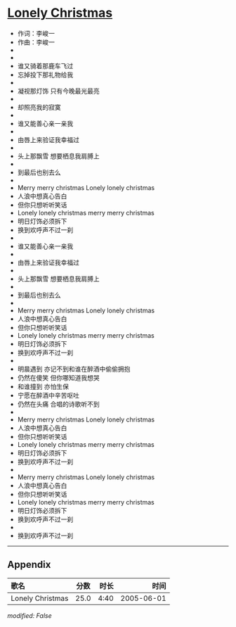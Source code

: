 # [Lonely Christmas](https://music.163.com/song?id=66216)

* 作词：李峻一
* 作曲：李峻一
*
*
* 谁又骑着那鹿车飞过
* 忘掉投下那礼物给我
* 
* 凝视那灯饰 只有今晚最光最亮
* 
* 却照亮我的寂寞
* 
* 谁又能善心亲一亲我
* 
* 由唇上来验证我幸福过
* 
* 头上那飘雪 想要栖息我肩膊上
* 
* 到最后也别去么
* 
* Merry merry christmas Lonely lonely christmas
* 人浪中想真心告白
* 但你只想听听笑话
* Lonely lonely christmas merry merry christmas
* 明日灯饰必须拆下
* 换到欢呼声不过一刹
* 
* 谁又能善心亲一亲我
* 
* 由唇上来验证我幸福过
* 
* 头上那飘雪 想要栖息我肩膊上
* 
* 到最后也别去么
* 
* Merry merry christmas Lonely lonely christmas
* 人浪中想真心告白
* 但你只想听听笑话
* Lonely lonely christmas merry merry christmas
* 明日灯饰必须拆下
* 换到欢呼声不过一刹
* 
* 明晨遇到 亦记不到和谁在醉酒中偷偷拥抱
* 仍然在傻笑 但你哪知道我想哭
* 和谁撞到 亦怕生保
* 宁愿在醉酒中辛苦呕吐
* 仍然在头痛 合唱的诗歌听不到
* 
* Merry merry christmas Lonely lonely christmas
* 人浪中想真心告白
* 但你只想听听笑话
* Lonely lonely christmas merry merry christmas
* 明日灯饰必须拆下
* 换到欢呼声不过一刹
* 
* Merry merry christmas Lonely lonely christmas
* 人浪中想真心告白
* 但你只想听听笑话
* Lonely lonely christmas merry merry christmas
* 明日灯饰必须拆下
* 换到欢呼声不过一刹
* 
* 换到欢呼声不过一刹


---

## Appendix

|歌名|分数|时长|时间|
|:---|:---:|---:|---:|
|Lonely Christmas|25.0|4:40|2005-06-01

*modified: False*